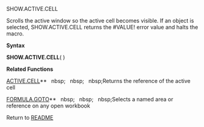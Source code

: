 SHOW.ACTIVE.CELL

Scrolls the active window so the active cell becomes visible. If an
object is selected, SHOW.ACTIVE.CELL returns the \#VALUE\! error value
and halts the macro.

**Syntax**

**SHOW.ACTIVE.CELL**( )

**Related Functions**

[ACTIVE.CELL](ACTIVE.CELL.md)**&nbsp;&nbsp;&nbsp;nbsp;&nbsp;&nbsp;&nbsp;nbsp;&nbsp;&nbsp;&nbsp;nbsp;Returns the reference of the active cell

[FORMULA.GOTO](FORMULA.GOTO.md)**&nbsp;&nbsp;&nbsp;nbsp;&nbsp;&nbsp;&nbsp;nbsp;&nbsp;&nbsp;&nbsp;nbsp;Selects a named area or reference on any
open workbook



Return to [README](README.md)

